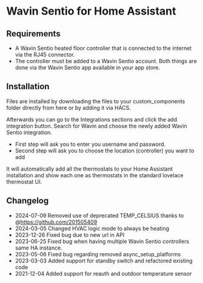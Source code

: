 # Wavin Sentio for Home Assistant

## Requirements
- A Wavin Sentio heated floor controller that is connected to the internet via the RJ45 connector.
- The controller must be added to a Wavin Sentio account. Both things are done via the Wavin Sentio app available in your app store.

## Installation
Files are installed by downloading the files to your custom_components folder directly from here or by adding it via HACS.

Afterwards you can go to the Integrations sections and click the add integration button. Search for Wavin and choose the newly added Wavin Sentio integration.

- First step will ask you to enter you username and password. 
- Second step will ask you to choose the location (controller) you want to add

It will automatically add all the thermostats to your Home Assistant installation and show each one as thermostats in the standard lovelace thermostat UI.

## Changelog
- 2024-07-09 Removed use of deprecated TEMP_CELSIUS thanks to @https://github.com/201505409 
- 2024-03-05 Changed HVAC logic mode to always be heating
- 2023-12-26 Fixed bug due to new url in API
- 2023-06-25 Fixed bug when having multiple Wavin Sentio controllers same HA instance.
- 2023-05-06 Fixed bug regarding removed async_setup_platforms
- 2023-03-03 Added support for standby switch and refactored existing code
- 2021-12-04 Added support for reauth and outdoor temperature sensor
